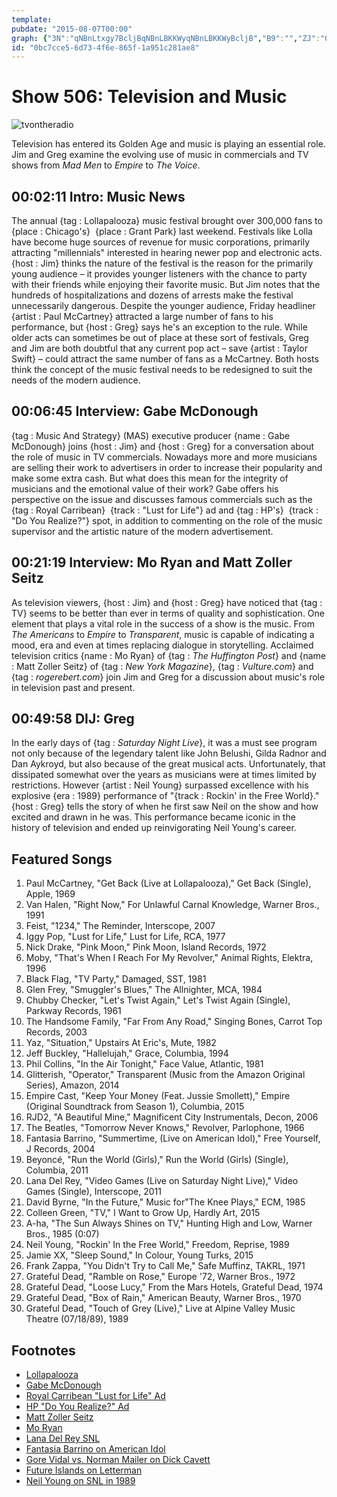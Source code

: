 ```yaml
---
template: 
pubdate: "2015-08-07T00:00"
graph: {"3N":"qNBnLtxgy7BcljBqNBnLBKKWyqNBnLBKKWyBcljB","B9":"","ZJ":"0jw4TibwqF3nP5IvV3Vw4gdJdvV3VwD4UnNvV3Vw","2BA":"T886dxsDSkT886dk2OMvBHm1GT886d"}
id: "0bc7cce5-6d73-4f6e-865f-1a951c281ae8"
---
```






# Show 506: Television and Music

![tvontheradio](https://static.soundopinions.org/images/2015/tvontheradio_web.jpg)

Television has entered its Golden Age and music is playing an essential role. Jim and Greg examine the evolving use of music in commercials and TV shows from *Mad Men* to *Empire* to *The Voice*.



## 00:02:11 Intro: Music News

The annual {tag : Lollapalooza} music festival brought over 300,000 fans to {place : Chicago's}  {place : Grant Park} last weekend. Festivals like Lolla have become huge sources of revenue for music corporations, primarily attracting "millennials" interested in hearing newer pop and electronic acts. {host : Jim} thinks the nature of the festival is the reason for the primarily young audience – it provides younger listeners with the chance to party with their friends while enjoying their favorite music. But Jim notes that the hundreds of hospitalizations and dozens of arrests make the festival unnecessarily dangerous. Despite the younger audience, Friday headliner {artist : Paul McCartney} attracted a large number of fans to his performance, but {host : Greg} says he's an exception to the rule. While older acts can sometimes be out of place at these sort of festivals, Greg and Jim are both doubtful that any current pop act – save {artist : Taylor Swift} – could attract the same number of fans as a McCartney. Both hosts think the concept of the music festival needs to be redesigned to suit the needs of the modern audience.



## 00:06:45 Interview: Gabe McDonough

{tag : Music And Strategy} (MAS) executive producer {name : Gabe McDonough} joins {host : Jim} and {host : Greg} for a conversation about the role of music in TV commercials. Nowadays more and more musicians are selling their work to advertisers in order to increase their popularity and make some extra cash. But what does this mean for the integrity of musicians and the emotional value of their work? Gabe offers his perspective on the issue and discusses famous commercials such as the {tag : Royal Carribean}  {track : "Lust for Life"} ad and {tag : HP's}  {track : "Do You Realize?"} spot, in addition to commenting on the role of the music supervisor and the artistic nature of the modern advertisement.



## 00:21:19 Interview: Mo Ryan and Matt Zoller Seitz

As television viewers, {host : Jim} and {host : Greg} have noticed that {tag : TV} seems to be better than ever in terms of quality and sophistication. One element that plays a vital role in the success of a show is the music. From *The Americans* to *Empire* to *Transparent*, music is capable of indicating a mood, era and even at times replacing dialogue in storytelling. Acclaimed television critics {name : Mo Ryan} of {tag : *The Huffington Post*} and {name : Matt Zoller Seitz} of {tag : *New York Magazine*},  {tag : *Vulture.com*} and {tag : *rogerebert.com*} join Jim and Greg for a discussion about music's role in television past and present.



## 00:49:58 DIJ: Greg

In the early days of {tag : *Saturday Night Live*}, it was a must see program not only because of the legendary talent like John Belushi, Gilda Radnor and Dan Aykroyd, but also because of the great musical acts. Unfortunately, that dissipated somewhat over the years as musicians were at times limited by restrictions. However {artist : Neil Young} surpassed excellence with his explosive {era : 1989} performance of "{track : Rockin' in the Free World}." {host : Greg} tells the story of when he first saw Neil on the show and how excited and drawn in he was. This performance became iconic in the history of television and ended up reinvigorating Neil Young's career.



## Featured Songs

1. Paul McCartney, "Get Back (Live at Lollapalooza)," Get Back (Single), Apple, 1969
2. Van Halen, "Right Now," For Unlawful Carnal Knowledge, Warner Bros., 1991
3. Feist, "1234," The Reminder, Interscope, 2007
4. Iggy Pop, "Lust for Life," Lust for Life, RCA, 1977
5. Nick Drake, "Pink Moon," Pink Moon, Island Records, 1972
6. Moby, "That's When I Reach For My Revolver," Animal Rights, Elektra, 1996
7. Black Flag, "TV Party," Damaged, SST, 1981
8. Glen Frey, "Smuggler's Blues," The Allnighter, MCA, 1984
9. Chubby Checker, "Let's Twist Again," Let's Twist Again (Single), Parkway Records, 1961
10. The Handsome Family, "Far From Any Road," Singing Bones, Carrot Top Records, 2003
11. Yaz, "Situation," Upstairs At Eric's, Mute, 1982
12. Jeff Buckley, "Hallelujah," Grace, Columbia, 1994
13. Phil Collins, "In the Air Tonight," Face Value, Atlantic, 1981
14. Glitterish, "Operator," Transparent (Music from the Amazon Original Series), Amazon, 2014
15. Empire Cast, "Keep Your Money (Feat. Jussie Smollett)," Empire (Original Soundtrack from Season 1), Columbia, 2015
16. RJD2, "A Beautiful Mine," Magnificent City Instrumentals, Decon, 2006
17. The Beatles, "Tomorrow Never Knows," Revolver, Parlophone, 1966
18. Fantasia Barrino, "Summertime, (Live on American Idol)," Free Yourself, J Records, 2004
19. Beyoncé, "Run the World (Girls)," Run the World (Girls) (Single), Columbia, 2011
20. Lana Del Rey, "Video Games (Live on Saturday Night Live)," Video Games (Single), Interscope, 2011
21. David Byrne, "In the Future," Music for"The Knee Plays," ECM, 1985
22. Colleen Green, "TV," I Want to Grow Up, Hardly Art, 2015
23. A-ha, "The Sun Always Shines on TV," Hunting High and Low, Warner Bros., 1985 (0:07)
24. Neil Young, "Rockin' In the Free World," Freedom, Reprise, 1989
25. Jamie XX, "Sleep Sound," In Colour, Young Turks, 2015
26. Frank Zappa, "You Didn't Try to Call Me," Safe Muffinz, TAKRL, 1971
27. Grateful Dead, "Ramble on Rose," Europe '72, Warner Bros., 1972
28. Grateful Dead, "Loose Lucy," From the Mars Hotels, Grateful Dead, 1974
29. Grateful Dead, "Box of Rain," American Beauty, Warner Bros., 1970
30. Grateful Dead, "Touch of Grey (Live)," Live at Alpine Valley Music Theatre (07/18/89), 1989



## Footnotes

- [Lollapalooza](http://www.lollapalooza.com/)
- [Gabe McDonough](http://www.musicandstrategy.com/gabe-m)
- [Royal Carribean "Lust for Life" Ad](https://www.youtube.com/watch?v=N7dCrtdRtZQ)
- [HP "Do You Realize?" Ad](https://www.youtube.com/watch?v=qm_utfl0SaA)
- [Matt Zoller Seitz](http://www.rogerebert.com/mzs)
- [Mo Ryan](http://www.huffingtonpost.com/maureen-ryan/)
- [Lana Del Rey SNL](http://en.musicplayon.com/play?v=477765)
- [Fantasia Barrino on American Idol](https://www.youtube.com/watch?v=4rOCwVsSW0Y)
- [Gore Vidal vs. Norman Mailer on Dick Cavett](https://www.youtube.com/watch?v=C8m9vDRe8fw)
- [Future Islands on Letterman](https://www.youtube.com/watch?v=GK4lD3Uf8_o)
- [Neil Young on SNL in 1989](https://www.youtube.com/watch?v=HLLgZ6MpbEM)